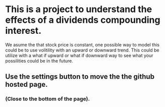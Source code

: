# This is a project to understand the effects of a dividends compounding interest.

We asume the that stock price is constant, one possible way to model this could be to use volitility with an upward or downward trend. This could be utilize with a what if upward or 
what if downward way to see what your possilities could be in the future.

## Use the settings button to move the the github hosted page.
### (Close to the bottom of the page).
